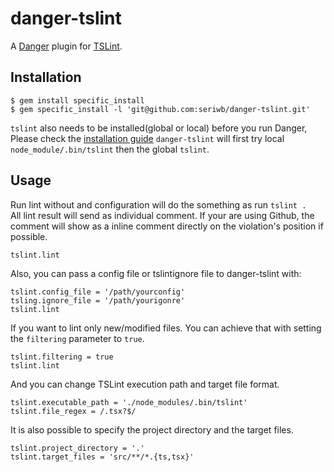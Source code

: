 # danger-tslint

A [Danger](https://github.com/danger/danger) plugin for [TSLint](https://palantir.github.io/tslint/).

## Installation

    $ gem install specific_install
    $ gem specific_install -l 'git@github.com:seriwb/danger-tslint.git'
    
`tslint` also needs to be installed(global or local) before you run Danger, Please check the [installation guide](https://palantir.github.io/tslint/usage/cli/)
`danger-tslint` will first try local `node_module/.bin/tslint` then the global `tslint`.

## Usage
Run lint without and configuration will do the something as run `tslint .`  
All lint result will send as individual comment. If your are using Github, the comment will show as a inline comment directly on the violation's position if possible.

    tslint.lint

Also, you can pass a config file or tslintignore file to danger-tslint with:

    tslint.config_file = '/path/yourconfig'
    tsling.ignore_file = '/path/yourigonre'
    tslint.lint
    
If you want to lint only new/modified files. You can achieve that with setting the `filtering` parameter to `true`.

    tslint.filtering = true
    tslint.lint

And you can change TSLint execution path and target file format.

    tslint.executable_path = './node_modules/.bin/tslint'
    tslint.file_regex = /.tsx?$/

It is also possible to specify the project directory and the target files.

    tslint.project_directory = '.'
    tslint.target_files = 'src/**/*.{ts,tsx}'
